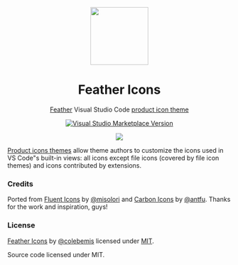 <p align="center">
<img src="https://github.com/melishev/feather-vscode/blob/master/icon.png?raw=true" height="130" width="130"/>
</p>

<h1 align="center">Feather Icons</h1>

<p align="center"><a href="https://github.com/feathericons">Feather</a> Visual Studio Code <a href="https://code.visualstudio.com/api/extension-guides/product-icon-theme">product icon theme</a></p>


<p align="center">
<a href="https://marketplace.visualstudio.com/items?itemName=antfu.icons-carbon" target="__blank"><img src="https://img.shields.io/visual-studio-marketplace/v/antfu.icons-carbon.svg?color=c19999&amp;label=Marketplace&logo=visual-studio-code" alt="Visual Studio Marketplace Version" /></a>
</p>

<p align="center">
<img src="https://github.com/melishev/feather-vscode/blob/master/preview.png?raw=true"/>
</p>

[Product icons themes](https://code.visualstudio.com/api/extension-guides/product-icon-theme) allow theme authors to customize the icons used in VS Code"s built-in views: all icons except file icons (covered by file icon themes) and icons contributed by extensions.

### Credits

Ported from [Fluent Icons](https://github.com/misolori/vscode-fluent-icons) by [@misolori](https://github.com/misolori) and [Carbon Icons](https://github.com/antfu/vscode-icons-carbon) by [@antfu](https://github.com/antfu). Thanks for the work and inspiration, guys!

### License

[Feather Icons](https://github.com/feathericons/feather) by [@colebemis](https://github.com/colebemis) licensed under [MIT](https://github.com/feathericons/feather/blob/master/LICENSE).

Source code licensed under MIT.
